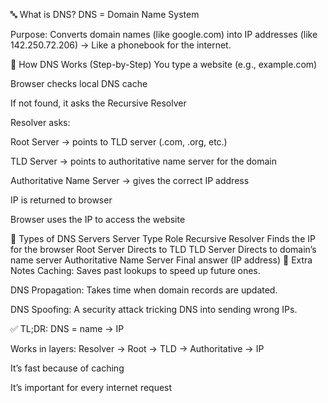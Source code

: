 🔤 What is DNS?
DNS = Domain Name System

Purpose: Converts domain names (like google.com) into IP addresses (like 142.250.72.206)
→ Like a phonebook for the internet.

🧭 How DNS Works (Step-by-Step)
You type a website (e.g., example.com)

Browser checks local DNS cache

If not found, it asks the Recursive Resolver

Resolver asks:

Root Server → points to TLD server (.com, .org, etc.)

TLD Server → points to authoritative name server for the domain

Authoritative Name Server → gives the correct IP address

IP is returned to browser

Browser uses the IP to access the website

📂 Types of DNS Servers
Server Type	Role
Recursive Resolver	Finds the IP for the browser
Root Server	Directs to TLD
TLD Server	Directs to domain’s name server
Authoritative Name Server	Final answer (IP address)
🧠 Extra Notes
Caching: Saves past lookups to speed up future ones.

DNS Propagation: Takes time when domain records are updated.

DNS Spoofing: A security attack tricking DNS into sending wrong IPs.

✅ TL;DR:
DNS = name → IP

Works in layers: Resolver → Root → TLD → Authoritative → IP

It’s fast because of caching

It’s important for every internet request

